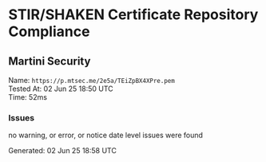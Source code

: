 # STIR/SHAKEN Certificate Repository Compliance

## Martini Security

Name: `https://p.mtsec.me/2e5a/TEiZpBX4XPre.pem`\
Tested At: 02 Jun 25 18:50 UTC\
Time: 52ms

### Issues

no warning, or error, or notice date level issues were found

Generated: 02 Jun 25 18:58 UTC